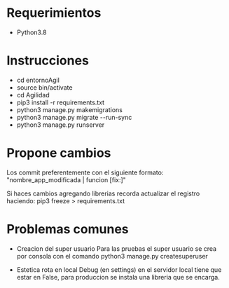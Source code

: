 # Requerimientos

- Python3.8

# Instrucciones

* cd entornoAgil
* source bin/activate
* cd Agilidad
* pip3 install -r requirements.txt
* python3 manage.py makemigrations
* python3 manage.py migrate --run-sync
* python3 manage.py runserver

# Propone cambios
Los commit preferentemente con el siguiente formato:
"nombre_app_modificada | funcion [fix:]"

Si haces cambios agregando librerias recorda actualizar el registro haciendo:
pip3 freeze > requirements.txt

# Problemas comunes
- Creacion del super usuario
    Para las pruebas el super usuario se crea por consola con el comando
        python3 manage.py createsuperuser

- Estetica rota en local
    Debug (en settings) en el servidor local tiene que estar en False, para produccion se instala una libreria que se encarga.